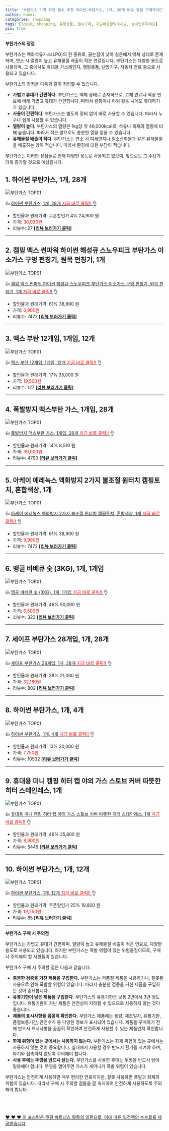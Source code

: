 ```yaml
---
title: "부탄가스 가격 확인 필수 추천 하이썬 부탄가스, 1개, 28개 비교 장점 구매가이드"
author: eunmi.
categories: shopping
tags: [Top10, shopping, 유행상품, 필수구매, 지금바로클릭하세요, 놓치면후회해요]
pin: true
---
```

**부탄가스의 장점**

부탄가스는 액화석유가스(LPG)의 한 종류로, 끓는점이 낮아 실온에서 액체 상태로 존재하며, 연소 시 열량이 높고 유해물질 배출이 적은 연료입니다. 부탄가스는 다양한 용도로 사용되며, 그 중에서도 휴대용 가스레인지, 캠핑용품, 난방기구, 자동차 연료 등으로 사용되고 있습니다.

부탄가스의 장점을 다음과 같이 정리할 수 있습니다.

* **가볍고 휴대가 간편하다.** 부탄가스는 액체 상태로 존재하므로, 고체 연료나 액상 연료에 비해 가볍고 휴대가 간편합니다. 따라서 캠핑이나 야외 활동 시에도 휴대하기가 쉽습니다.
* **사용이 간편하다.** 부탄가스는 별도의 장비 없이 바로 사용할 수 있습니다. 따라서 누구나 쉽게 사용할 수 있습니다.
* **열량이 높다.** 부탄가스의 열량은 1kg당 약 46,000kcal로, 석유나 목재의 열량에 비해 높습니다. 따라서 적은 양으로도 충분한 열을 얻을 수 있습니다.
* **유해물질 배출이 적다.** 부탄가스는 연소 시 미세먼지나 질소산화물과 같은 유해물질을 배출하는 양이 적습니다. 따라서 환경에 대한 부담이 적습니다.

부탄가스는 이러한 장점들로 인해 다양한 용도로 사용되고 있으며, 앞으로도 그 수요가 더욱 증가할 것으로 예상됩니다.

   

## 1. 하이썬 부탄가스, 1개, 28개

![부탄가스 TOP01](https:https://img1a.coupangcdn.com/image/coupang/list/adultProduct_plp.png)


👍 [하이썬 부탄가스, 1개, 28개 <font color=red> 지금 바로 클릭!! </font> ](https://link.coupang.com/re/AFFSDP?lptag=AF3617701&subid=GithubCoopas&pageKey=6872244508&traceid=V0-153&itemId=16444173627&vendorItemId=87734022291) 👌 


- 할인율과 원래가격: 쿠폰할인가 4%  24,900   원
- 가격: <span style='color:red'>30,930원</span>
- 리뷰수: 27  [**[리뷰 보러가기 클릭]**](https://link.coupang.com/re/AFFSDP?lptag=AF3617701&subid=GithubCoopas&pageKey=6872244508&traceid=V0-153&itemId=16444173627&vendorItemId=87734022291)

---


   

## 2. 캠핑 맥스 썬파워 하이썬 해성큐 스노우피크 부탄가스 이소가스 구멍 펀칭기, 원목 펀칭기, 1개

![부탄가스 TOP01](https://thumbnail8.coupangcdn.com/thumbnails/remote/230x230ex/image/vendor_inventory/b29b/162576b0538a288f3fd35c5b0fad6846fdfa512945cf00b54a59d39e176a.jpg)


👍 [캠핑 맥스 썬파워 하이썬 해성큐 스노우피크 부탄가스 이소가스 구멍 펀칭기, 원목 펀칭기, 1개 <font color=red> 지금 바로 클릭!! </font> ](https://link.coupang.com/re/AFFSDP?lptag=AF3617701&subid=GithubCoopas&pageKey=6330907418&traceid=V0-153&itemId=13238104124&vendorItemId=80496150098) 👌 


- 할인율과 원래가격: 61%  38,900   원
- 가격: <span style='color:red'>6,900원</span>
- 리뷰수: 7472  [**[리뷰 보러가기 클릭]**](https://link.coupang.com/re/AFFSDP?lptag=AF3617701&subid=GithubCoopas&pageKey=6330907418&traceid=V0-153&itemId=13238104124&vendorItemId=80496150098)

---


   

## 3. 맥스 부탄 12개입, 1개입, 12개

![부탄가스 TOP01](https:https://img1a.coupangcdn.com/image/coupang/list/adultProduct_plp.png)


👍 [맥스 부탄 12개입, 1개입, 12개 <font color=red> 지금 바로 클릭!! </font> ](https://link.coupang.com/re/AFFSDP?lptag=AF3617701&subid=GithubCoopas&pageKey=5017756062&traceid=V0-153&itemId=6725323861&vendorItemId=70366317707) 👌 


- 할인율과 원래가격: 17%  35,000   원
- 가격: <span style='color:red'>19,500원</span>
- 리뷰수: 127  [**[리뷰 보러가기 클릭]**](https://link.coupang.com/re/AFFSDP?lptag=AF3617701&subid=GithubCoopas&pageKey=5017756062&traceid=V0-153&itemId=6725323861&vendorItemId=70366317707)

---


   

## 4. 폭발방지 맥스부탄 가스, 1개입, 28개

![부탄가스 TOP01](https:https://img1a.coupangcdn.com/image/coupang/list/adultProduct_plp.png)


👍 [폭발방지 맥스부탄 가스, 1개입, 28개 <font color=red> 지금 바로 클릭!! </font> ](https://link.coupang.com/re/AFFSDP?lptag=AF3617701&subid=GithubCoopas&pageKey=5017756062&traceid=V0-153&itemId=10569223&vendorItemId=87479957796) 👌 


- 할인율과 원래가격: 14%  8,510   원
- 가격: <span style='color:red'>39,000원</span>
- 리뷰수: 4790  [**[리뷰 보러가기 클릭]**](https://link.coupang.com/re/AFFSDP?lptag=AF3617701&subid=GithubCoopas&pageKey=5017756062&traceid=V0-153&itemId=10569223&vendorItemId=87479957796)

---


   

## 5. 아케이 에레녹스 액화방지 2가지 불조절 원터치 캠핑토치, 혼합색상, 1개

![부탄가스 TOP01](https://thumbnail7.coupangcdn.com/thumbnails/remote/230x230ex/image/rs_quotation_api/alm2nxvn/8b54cf2a1bc44238843b8b6b52b34ddf.jpg)


👍 [아케이 에레녹스 액화방지 2가지 불조절 원터치 캠핑토치, 혼합색상, 1개 <font color=red> 지금 바로 클릭!! </font> ](https://link.coupang.com/re/AFFSDP?lptag=AF3617701&subid=GithubCoopas&pageKey=7619491701&traceid=V0-153&itemId=20197869320&vendorItemId=87288724435) 👌 


- 할인율과 원래가격: 61%  38,900   원
- 가격: <span style='color:red'>9,990원</span>
- 리뷰수: 7472  [**[리뷰 보러가기 클릭]**](https://link.coupang.com/re/AFFSDP?lptag=AF3617701&subid=GithubCoopas&pageKey=7619491701&traceid=V0-153&itemId=20197869320&vendorItemId=87288724435)

---


   

## 6. 맹골 바베큐 숯 (3KG), 1개, 1개입

![부탄가스 TOP01](https:https://img1a.coupangcdn.com/image/coupang/list/adultProduct_plp.png)


👍 [맹골 바베큐 숯 (3KG), 1개, 1개입 <font color=red> 지금 바로 클릭!! </font> ](https://link.coupang.com/re/AFFSDP?lptag=AF3617701&subid=GithubCoopas&pageKey=1396853167&traceid=V0-153&itemId=2432284700&vendorItemId=70426212303) 👌 


- 할인율과 원래가격: 46%  50,000   원
- 가격: <span style='color:red'>6,500원</span>
- 리뷰수: 323  [**[리뷰 보러가기 클릭]**](https://link.coupang.com/re/AFFSDP?lptag=AF3617701&subid=GithubCoopas&pageKey=1396853167&traceid=V0-153&itemId=2432284700&vendorItemId=70426212303)

---


   

## 7. 세이프 부탄가스 28개입, 1개, 28개

![부탄가스 TOP01](https:https://img1a.coupangcdn.com/image/coupang/list/adultProduct_plp.png)


👍 [세이프 부탄가스 28개입, 1개, 28개 <font color=red> 지금 바로 클릭!! </font> ](https://link.coupang.com/re/AFFSDP?lptag=AF3617701&subid=GithubCoopas&pageKey=6283663529&traceid=V0-153&itemId=76012404&vendorItemId=3223742777) 👌 


- 할인율과 원래가격: 38%  21,000   원
- 가격: <span style='color:red'>32,180원</span>
- 리뷰수: 802  [**[리뷰 보러가기 클릭]**](https://link.coupang.com/re/AFFSDP?lptag=AF3617701&subid=GithubCoopas&pageKey=6283663529&traceid=V0-153&itemId=76012404&vendorItemId=3223742777)

---


   

## 8. 하이썬 부탄가스, 1개, 4개

![부탄가스 TOP01](https:https://img1a.coupangcdn.com/image/coupang/list/adultProduct_plp.png)


👍 [하이썬 부탄가스, 1개, 4개 <font color=red> 지금 바로 클릭!! </font> ](https://link.coupang.com/re/AFFSDP?lptag=AF3617701&subid=GithubCoopas&pageKey=6872244508&traceid=V0-153&itemId=15374481712&vendorItemId=74686451668) 👌 


- 할인율과 원래가격: 13%  20,000   원
- 가격: <span style='color:red'>7,750원</span>
- 리뷰수: 10532  [**[리뷰 보러가기 클릭]**](https://link.coupang.com/re/AFFSDP?lptag=AF3617701&subid=GithubCoopas&pageKey=6872244508&traceid=V0-153&itemId=15374481712&vendorItemId=74686451668)

---


   

## 9. 휴대용 미니 캠핑 히터 캡 야외 가스 스토브 커버 따뜻한 히터 스테인레스, 1개

![부탄가스 TOP01](https://thumbnail7.coupangcdn.com/thumbnails/remote/230x230ex/image/vendor_inventory/8838/737df70b1e6f15b8815f7351bba7d39bb690dcee85765cfcd1ca20f3a577.jpg)


👍 [휴대용 미니 캠핑 히터 캡 야외 가스 스토브 커버 따뜻한 히터 스테인레스, 1개 <font color=red> 지금 바로 클릭!! </font> ](https://link.coupang.com/re/AFFSDP?lptag=AF3617701&subid=GithubCoopas&pageKey=1632971334&traceid=V0-153&itemId=2785440525&vendorItemId=72800723339) 👌 


- 할인율과 원래가격: 46%  25,800   원
- 가격: <span style='color:red'>8,900원</span>
- 리뷰수: 5445  [**[리뷰 보러가기 클릭]**](https://link.coupang.com/re/AFFSDP?lptag=AF3617701&subid=GithubCoopas&pageKey=1632971334&traceid=V0-153&itemId=2785440525&vendorItemId=72800723339)

---


   

## 10. 하이썬 부탄가스, 1개, 12개

![부탄가스 TOP01](https:https://img1a.coupangcdn.com/image/coupang/list/adultProduct_plp.png)


👍 [하이썬 부탄가스, 1개, 12개 <font color=red> 지금 바로 클릭!! </font> ](https://link.coupang.com/re/AFFSDP?lptag=AF3617701&subid=GithubCoopas&pageKey=6872244508&traceid=V0-153&itemId=490027105&vendorItemId=87734022299) 👌 


- 할인율과 원래가격: 쿠폰할인가 25%  19,800   원
- 가격: <span style='color:red'>19,250원</span>
- 리뷰수: 85  [**[리뷰 보러가기 클릭]**](https://link.coupang.com/re/AFFSDP?lptag=AF3617701&subid=GithubCoopas&pageKey=6872244508&traceid=V0-153&itemId=490027105&vendorItemId=87734022299)

---
**부탄가스 구매 시 주의점**

부탄가스는 가볍고 휴대가 간편하며, 열량이 높고 유해물질 배출이 적은 연료로, 다양한 용도로 사용되고 있습니다. 하지만 부탄가스는 폭발 위험이 있는 위험물질이므로, 구매 시 주의해야 할 사항들이 있습니다.

부탄가스 구매 시 주의할 점은 다음과 같습니다.

* **충분한 검증을 거친 제품을 구입한다.** 부탄가스는 저품질 제품을 사용하거나, 잘못된 사용으로 인해 폭발할 위험이 있습니다. 따라서 충분한 검증을 거친 제품을 구입하는 것이 중요합니다.
* **유통기한이 남은 제품을 구입한다.** 부탄가스의 유통기한은 보통 2년에서 3년 정도입니다. 유통기한이 지난 제품은 안전성이 저하될 수 있으므로 사용하지 않는 것이 좋습니다.
* **제품의 표시사항을 꼼꼼히 확인한다.** 부탄가스 제품에는 용량, 제조일자, 유통기한, 품질보증기간, 안전수칙 등 다양한 정보가 표시되어 있습니다. 제품을 구매하기 전에 반드시 표시사항을 꼼꼼히 확인하여 안전하게 사용할 수 있는 제품인지 확인합니다.
* **화재 위험이 있는 곳에서는 사용하지 않는다.** 부탄가스는 화재 위험이 있는 곳에서는 사용하지 않는 것이 중요합니다. 실내에서 사용할 경우 반드시 환기를 시켜야 하며, 화기와 접촉하지 않도록 주의해야 합니다.
* **사용 후에는 뚜껑을 반드시 닫는다.** 부탄가스를 사용한 후에는 뚜껑을 반드시 닫아 밀봉해야 합니다. 뚜껑을 열어두면 가스가 새어나가 폭발 위험이 있습니다.

부탄가스는 안전하게 사용하면 매우 편리한 연료이지만, 잘못 사용하면 폭발과 화재의 위험이 있습니다. 따라서 구매 시 주의할 점들을 잘 숙지하여 안전하게 사용하도록 주의해야 합니다.<br><br><br><br><br> [ ❤ ❤ ❤ 이 포스팅은 쿠팡 파트너스 활동의 일환으로, 이에 따른 일정액의 수수료를 제공받습니다](https://link.coupang.com/a/bcEFyh)